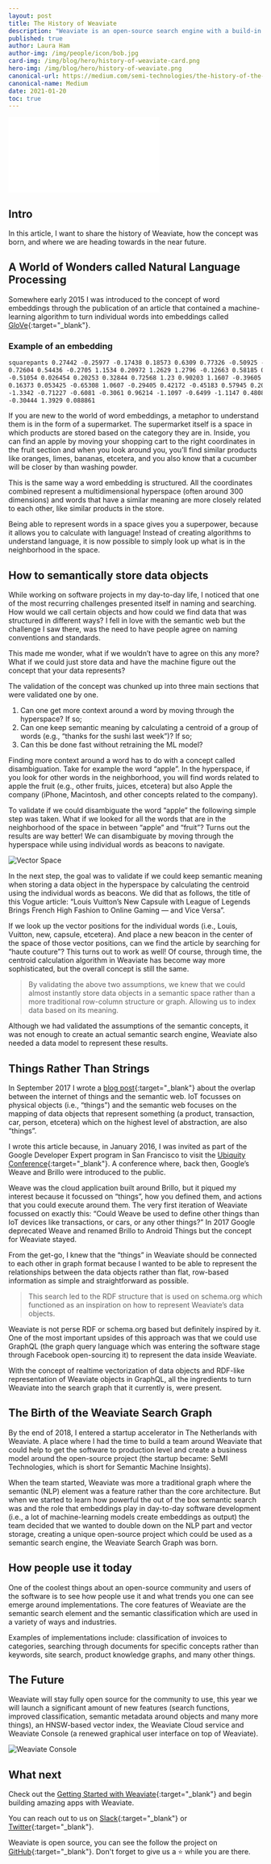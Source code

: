 ```yaml
---
layout: post
title: The History of Weaviate
description: "Weaviate is an open-source search engine with a build-in NLP model called the Contextionary. What makes Weaviate unique, is that it stores data in a vector space rather than a traditional row-column or graph structure, allowing you to search through data based on its meaning rather than keywords alone."
published: true
author: Laura Ham
author-img: /img/people/icon/bob.jpg
card-img: /img/blog/hero/history-of-weaviate-card.png
hero-img: /img/blog/hero/history-of-weaviate.png
canonical-url: https://medium.com/semi-technologies/the-history-of-the-weaviate-vector-search-engine-17a274f36178
canonical-name: Medium
date: 2021-01-20
toc: true
---
```


<!-- TODO: is this the best video to share? -->
<div class="youtube">
    <iframe src="//www.youtube.com/embed/3NfcAF4qm2k" frameborder="0" allowfullscreen></iframe>
</div>

<!-- TODO: make sure the content is up to date -->

## Intro
In this article, I want to share the history of Weaviate, how the concept was born, and where we are heading towards in the near future.

## A World of Wonders called Natural Language Processing
Somewhere early 2015 I was introduced to the concept of word embeddings through the publication of an article that contained a machine-learning algorithm to turn individual words into embeddings called [GloVe](https://nlp.stanford.edu/projects/glove/){:target="_blank"}.

### Example of an embedding

```txt
squarepants 0.27442 -0.25977 -0.17438 0.18573 0.6309 0.77326 -0.50925 -1.8926
0.72604 0.54436 -0.2705 1.1534 0.20972 1.2629 1.2796 -0.12663 0.58185 0.4805
-0.51054 0.026454 0.20253 0.32844 0.72568 1.23 0.90203 1.1607 -0.39605 0.80305
0.16373 0.053425 -0.65308 1.0607 -0.29405 0.42172 -0.45183 0.57945 0.20217
-1.3342 -0.71227 -0.6081 -0.3061 0.96214 -1.1097 -0.6499 -1.1147 0.4808 0.29857
-0.30444 1.3929 0.088861
```

If you are new to the world of word embeddings, a metaphor to understand them is in the form of a supermarket. The supermarket itself is a space in which products are stored based on the category they are in. Inside, you can find an apple by moving your shopping cart to the right coordinates in the fruit section and when you look around you, you’ll find similar products like oranges, limes, bananas, etcetera, and you also know that a cucumber will be closer by than washing powder.


This is the same way a word embedding is structured. All the coordinates combined represent a multidimensional hyperspace (often around 300 dimensions) and words that have a similar meaning are more closely related to each other, like similar products in the store.

Being able to represent words in a space gives you a superpower, because it allows you to calculate with language! Instead of creating algorithms to understand language, it is now possible to simply look up what is in the neighborhood in the space.

## How to semantically store data objects
While working on software projects in my day-to-day life, I noticed that one of the most recurring challenges presented itself in naming and searching. How would we call certain objects and how could we find data that was structured in different ways? I fell in love with the semantic web but the challenge I saw there, was the need to have people agree on naming conventions and standards.

This made me wonder, what if we wouldn’t have to agree on this any more? What if we could just store data and have the machine figure out the concept that your data represents?

The validation of the concept was chunked up into three main sections that were validated one by one.

1. Can one get more context around a word by moving through the hyperspace? If so;
1. Can one keep semantic meaning by calculating a centroid of a group of words (e.g., “thanks for the sushi last week”)? If so;
1. Can this be done fast without retraining the ML model?

Finding more context around a word has to do with a concept called disambiguation. Take for example the word “apple”. In the hyperspace, if you look for other words in the neighborhood, you will find words related to apple the fruit (e.g., other fruits, juices, etcetera) but also Apple the company (iPhone, Macintosh, and other concepts related to the company).

To validate if we could disambiguate the word “apple” the following simple step was taken. What if we looked for all the words that are in the neighborhood of the space in between “apple” and “fruit”? Turns out the results are way better! We can disambiguate by moving through the hyperspace while using individual words as beacons to navigate.

![Vector Space](/img/blog/history-of-weaviate/vector-space.jpeg)

In the next step, the goal was to validate if we could keep semantic meaning when storing a data object in the hyperspace by calculating the centroid using the individual words as beacons. We did that as follows, the title of this Vogue article: “Louis Vuitton’s New Capsule with League of Legends Brings French High Fashion to Online Gaming — and Vice Versa”.

If we look up the vector positions for the individual words (i.e., Louis, Vuitton, new, capsule, etcetera). And place a new beacon in the center of the space of those vector positions, can we find the article by searching for “haute couture”? This turns out to work as well! Of course, through time, the centroid calculation algorithm in Weaviate has become way more sophisticated, but the overall concept is still the same.

> By validating the above two assumptions, we knew that we could almost instantly store data objects in a semantic space rather than a more traditional row-column structure or graph. Allowing us to index data based on its meaning.

Although we had validated the assumptions of the semantic concepts, it was not enough to create an actual semantic search engine, Weaviate also needed a data model to represent these results.

## Things Rather Than Strings
In September 2017 I wrote a [blog post](https://medium.com/bob-van-luijt/semantic-internet-of-things-42811e1ca7a7){:target="_blank"} about the overlap between the internet of things and the semantic web. IoT focusses on physical objects (i.e., “things”) and the semantic web focuses on the mapping of data objects that represent something (a product, transaction, car, person, etcetera) which on the highest level of abstraction, are also “things”.

I wrote this article because, in January 2016, I was invited as part of the Google Developer Expert program in San Francisco to visit the [Ubiquity Conference](https://web.archive.org/web/20190412204056/https://ubiquity.withgoogle.com/){:target="_blank"}. A conference where, back then, Google’s Weave and Brillo were introduced to the public.

Weave was the cloud application built around Brillo, but it piqued my interest because it focussed on “things”, how you defined them, and actions that you could execute around them. The very first iteration of Weaviate focussed on exactly this: “Could Weave be used to define other things than IoT devices like transactions, or cars, or any other things?” In 2017 Google deprecated Weave and renamed Brillo to Android Things but the concept for Weaviate stayed.

From the get-go, I knew that the “things” in Weaviate should be connected to each other in graph format because I wanted to be able to represent the relationships between the data objects rather than flat, row-based information as simple and straightforward as possible.

> This search led to the RDF structure that is used on schema.org which functioned as an inspiration on how to represent Weaviate’s data objects.

Weaviate is not perse RDF or schema.org based but definitely inspired by it. One of the most important upsides of this approach was that we could use GraphQL (the graph query language which was entering the software stage through Facebook open-sourcing it) to represent the data inside Weaviate.

With the concept of realtime vectorization of data objects and RDF-like representation of Weaviate objects in GraphQL, all the ingredients to turn Weaviate into the search graph that it currently is, were present.

## The Birth of the Weaviate Search Graph
By the end of 2018, I entered a startup accelerator in The Netherlands with Weaviate. A place where I had the time to build a team around Weaviate that could help to get the software to production level and create a business model around the open-source project (the startup became: SeMI Technologies, which is short for Semantic Machine Insights).

When the team started, Weaviate was more a traditional graph where the semantic (NLP) element was a feature rather than the core architecture. But when we started to learn how powerful the out of the box semantic search was and the role that embeddings play in day-to-day software development (i.e., a lot of machine-learning models create embeddings as output) the team decided that we wanted to double down on the NLP part and vector storage, creating a unique open-source project which could be used as a semantic search engine, the Weaviate Search Graph was born.

<!-- Today, people from the SeMI team are working on API design, core implementation, [tools and libraries](/developers/weaviate/current/client-libraries/index.html){:target="_blank"}, and many other things related to Weaviate. -->

## How people use it today
One of the coolest things about an open-source community and users of the software is to see how people use it and what trends you one can see emerge around implementations. The core features of Weaviate are the semantic search element and the semantic classification which are used in a variety of ways and industries.

Examples of implementations include: classification of invoices to categories, searching through documents for specific concepts rather than keywords, site search, product knowledge graphs, and many other things.

## The Future
Weaviate will stay fully open source for the community to use, this year we will launch a significant amount of new features (search functions, improved classification, semantic metadata around objects and many more things), an HNSW-based vector index, the Weaviate Cloud service and Weaviate Console (a renewed graphical user interface on top of Weaviate).

![Weaviate Console](/img/blog/history-of-weaviate/weaviate-console.jpeg)

## What next
Check out the [Getting Started with Weaviate](/developers/weaviate/current/getting-started/quick-start.html){:target="_blank"} and begin building amazing apps with Weaviate.

You can reach out to us on [Slack](https://join.slack.com/t/weaviate/shared_invite/zt-goaoifjr-o8FuVz9b1HLzhlUfyfddhw){:target="_blank"} or [Twitter](https://twitter.com/SeMI_tech){:target="_blank"}.

Weaviate is open source, you can see the follow the project on [GitHub](https://github.com/semi-technologies/weaviate){:target="_blank"}. Don't forget to give us a ⭐️ while you are there.
